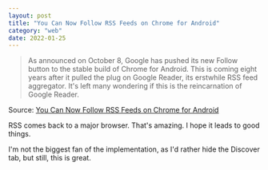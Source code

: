 ```yaml
---
layout: post
title: "You Can Now Follow RSS Feeds on Chrome for Android"
category: "web"
date: 2022-01-25
---
```


> As announced on October 8, Google has pushed its new Follow button to the stable build of Chrome for Android. This is coming eight years after it pulled the plug on Google Reader, its erstwhile RSS feed aggregator. It's left many wondering if this is the reincarnation of Google Reader.

Source: [You Can Now Follow RSS Feeds on Chrome for Android](https://www.makeuseof.com/chrome-follow-rss-feeds-android/)

RSS comes back to a major browser. That's amazing. I hope it leads to good things.

I'm not the biggest fan of the implementation, as I'd rather hide the Discover tab, but still, this is great. 
